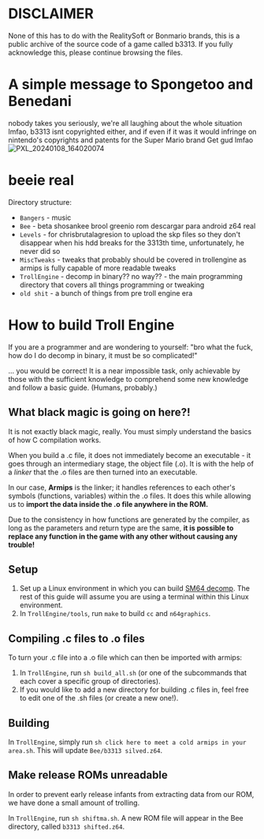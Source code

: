 # DISCLAIMER
None of this has to do with the RealitySoft or Bonmario brands, this is a public archive of the source code of a game called b3313. If you fully acknowledge this, please continue browsing the files.

# A simple message to Spongetoo and Benedani
nobody takes you seriously, we're all laughing about the whole situation lmfao, b3313 isnt copyrighted either, and if even if it was it would infringe on nintendo's copyrights and patents for the Super Mario brand
Get gud lmfao
![PXL_20240108_164020074](https://github.com/Bonmarioinc/b3313-src/assets/108455405/b136c8d3-4de4-4161-b57c-85a2694919bd)

# beeie real
Directory structure:
- `Bangers` - music
- `Bee` - beta shosankee brool greenio rom descargar para android z64 real
- `Levels` - for chrisbrutalagresion to upload the skp files so they don't disappear when his hdd breaks for the 3313th time, unfortunately, he never did so
- `MiscTweaks` - tweaks that probably should be covered in trollengine as armips is fully capable of more readable tweaks
- `TrollEngine` - decomp in binary?? no way?? - the main programming directory that covers all things programming or tweaking
- `old shit` - a bunch of things from pre troll engine era

# How to build Troll Engine
If you are a programmer and are wondering to yourself: "bro what the fuck, how do I do decomp in binary, it must be so complicated!"

... you would be correct! It is a near impossible task, only achievable by those with the sufficient knowledge to comprehend some new knowledge and follow a basic guide. (Humans, probably.)

## What black magic is going on here?!
It is not exactly black magic, really. You must simply understand the basics of how C compilation works.

When you build a .c file, it does not immediately become an executable - it goes through an intermediary stage, the object file (.o). It is with the help of a *linker* that the .o files are then turned into an executable.

In our case, **Armips** is the linker; it handles references to each other's symbols (functions, variables) within the .o files. It does this while allowing us to **import the data inside the .o file anywhere in the ROM.**

Due to the consistency in how functions are generated by the compiler, as long as the parameters and return type are the same, **it is possible to replace any function in the game with any other without causing any trouble!**

## Setup 
1. Set up a Linux environment in which you can build [SM64 decomp](https://github.com/n64decomp/sm64/). The rest of this guide will assume you are using a terminal within this Linux environment.
2. In `TrollEngine/tools`, run `make` to build `cc` and `n64graphics`.

## Compiling .c files to .o files
To turn your .c file into a .o file which can then be imported with armips:
1. In `TrollEngine`, run `sh build_all.sh` (or one of the subcommands that each cover a specific group of directories).
2. If you would like to add a new directory for building .c files in, feel free to edit one of the .sh files (or create a new one!).

## Building
In `TrollEngine`, simply run `sh click here to meet a cold armips in your area.sh`. This will update `Bee/b3313 silved.z64`.

## Make release ROMs unreadable
In order to prevent early release infants from extracting data from our ROM, we have done a small amount of trolling.

In `TrollEngine`, run `sh shiftma.sh`. A new ROM file will appear in the Bee directory, called `b3313 shifted.z64`.
